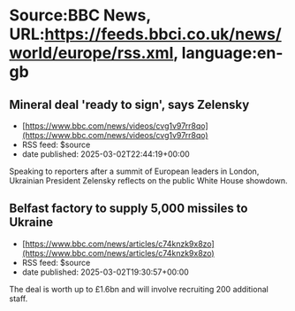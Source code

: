 # Source:BBC News, URL:https://feeds.bbci.co.uk/news/world/europe/rss.xml, language:en-gb

## Mineral deal 'ready to sign', says Zelensky
 - [https://www.bbc.com/news/videos/cvg1v97rr8qo](https://www.bbc.com/news/videos/cvg1v97rr8qo)
 - RSS feed: $source
 - date published: 2025-03-02T22:44:19+00:00

Speaking to reporters after a summit of European leaders in London, Ukrainian President Zelensky reflects on the public White House showdown.

## Belfast factory to supply 5,000 missiles to Ukraine
 - [https://www.bbc.com/news/articles/c74knzk9x8zo](https://www.bbc.com/news/articles/c74knzk9x8zo)
 - RSS feed: $source
 - date published: 2025-03-02T19:30:57+00:00

The deal is worth up to £1.6bn and will involve recruiting 200 additional staff.

